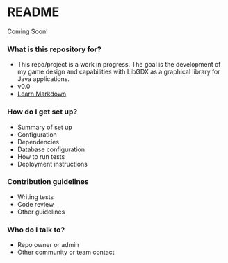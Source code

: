 # README #

Coming Soon!

### What is this repository for? ###

* This repo/project is a work in progress.  The goal is the development of my game design and capabilities with LibGDX as a graphical library for Java applications.
* v0.0
* [Learn Markdown](https://bitbucket.org/tutorials/markdowndemo)

### How do I get set up? ###

* Summary of set up
* Configuration
* Dependencies
* Database configuration
* How to run tests
* Deployment instructions

### Contribution guidelines ###

* Writing tests
* Code review
* Other guidelines

### Who do I talk to? ###

* Repo owner or admin
* Other community or team contact
